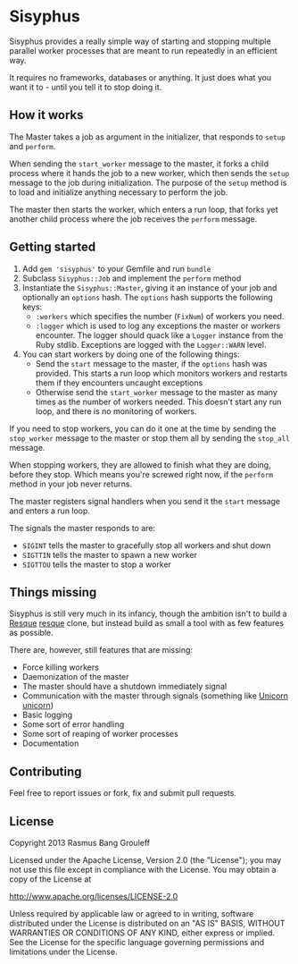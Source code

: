Sisyphus
======

Sisyphus provides a really simple way of starting and stopping multiple parallel
worker processes that are meant to run repeatedly in an efficient way.

It requires no frameworks, databases or anything. It just does what you
want it to - until you tell it to stop doing it.

How it works
------------

The Master takes a job as argument in the initializer, that responds to `setup` and `perform`.

When sending the `start_worker` message to the master, it forks a child process where it hands
the job to a new worker, which then sends the `setup` message to the job during initialization.
The purpose of the `setup` method is to load and initialize anything necessary to perform the job.

The master then starts the worker, which enters a run loop, that forks yet another child process where
the job receives the `perform` message.

Getting started
---------------

1. Add `gem 'sisyphus'` to your Gemfile and run `bundle`
2. Subclass `Sisyphus::Job` and implement the `perform` method
3. Instantiate the `Sisyphus::Master`, giving it an instance of your job
   and optionally an `options` hash. The `options` hash supports the
   following keys:
   * `:workers` which specifies the number (`FixNum`) of workers you need.
   * `:logger` which is used to log any exceptions the
     master or workers encounter. The logger should quack like a
     `Logger` instance from the Ruby stdlib. Exceptions are logged with the
     `Logger::WARN` level.
4. You can start workers by doing one of the following things:
   * Send the `start` message to the master, if the `options` hash was
     provided. This starts a run loop which monitors workers and
     restarts them if they encounters uncaught exceptions
   * Otherwise send the `start_worker` message to the master as many
     times as the number of workers needed. This doesn't start any run
     loop, and there is no monitoring of workers.

If you need to stop workers, you can do it one at the time by sending
the `stop_worker` message to the master or stop them all by sending the
`stop_all` message.

When stopping workers, they are allowed to finish what they are doing,
before they stop. Which means you're screwed right now, if the `perform`
method in your job never returns.

The master registers signal handlers when you send it the `start`
message and enters a run loop.

The signals the master responds to are:

- `SIGINT` tells the master to gracefully stop all workers and shut down
- `SIGTTIN` tells the master to spawn a new worker
- `SIGTTOU` tells the master to stop a worker

Things missing
--------------

Sisyphus is still very much in its infancy, though the ambition isn't to build a [Resque] [resque] clone, but
instead build as small a tool with as few features as possible.

[resque]: https://github.com/resque/resque

There are, however, still features that are missing:

- Force killing workers
- Daemonization of the master
- The master should have a shutdown immediately signal
- Communication with the master through signals (something like [Unicorn] [unicorn])
- Basic logging
- Some sort of error handling
- Some sort of reaping of worker processes
- Documentation

[unicorn]: http://unicorn.bogomips.org/

Contributing
------------

Feel free to report issues or fork, fix and submit pull requests.

License
-------

Copyright 2013 Rasmus Bang Grouleff

Licensed under the Apache License, Version 2.0 (the "License");
you may not use this file except in compliance with the License.
You may obtain a copy of the License at

  http://www.apache.org/licenses/LICENSE-2.0

Unless required by applicable law or agreed to in writing, software
distributed under the License is distributed on an "AS IS" BASIS,
WITHOUT WARRANTIES OR CONDITIONS OF ANY KIND, either express or implied.
See the License for the specific language governing permissions and
limitations under the License.
